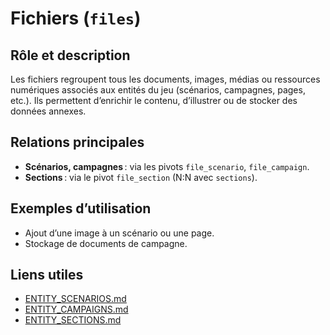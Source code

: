 # Fichiers (`files`)

## Rôle et description
Les fichiers regroupent tous les documents, images, médias ou ressources numériques associés aux entités du jeu (scénarios, campagnes, pages, etc.). Ils permettent d’enrichir le contenu, d’illustrer ou de stocker des données annexes.

## Relations principales
- **Scénarios, campagnes** : via les pivots `file_scenario`, `file_campaign`.
- **Sections** : via le pivot `file_section` (N:N avec `sections`).

## Exemples d’utilisation
- Ajout d’une image à un scénario ou une page.
- Stockage de documents de campagne.

## Liens utiles
- [ENTITY_SCENARIOS.md](ENTITY_SCENARIOS.md)
- [ENTITY_CAMPAIGNS.md](ENTITY_CAMPAIGNS.md)
- [ENTITY_SECTIONS.md](ENTITY_SECTIONS.md) 